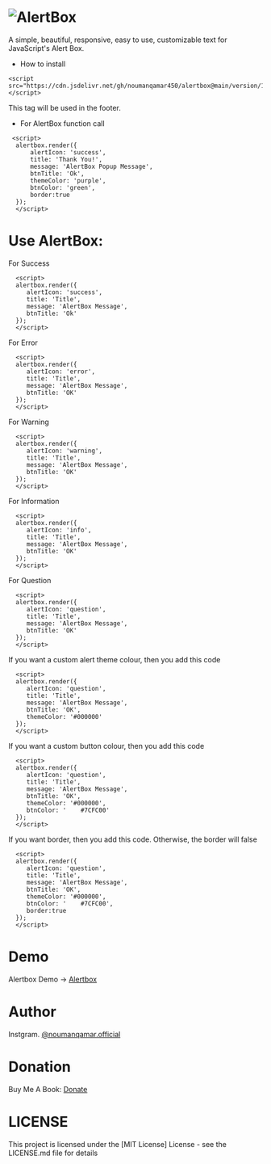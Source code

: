 
# ![AlertBox](https://github.com/simple-alertbox/alertbox/blob/main/alert.png)
A simple, beautiful, responsive, easy to use, customizable text for JavaScript's Alert Box.
* How to install

```
<script src="https://cdn.jsdelivr.net/gh/noumanqamar450/alertbox@main/version/1.0.2/alertbox.min.js"></script>
```
This tag will be used in the footer.

* For AlertBox function call

```
 <script>
  alertbox.render({
      alertIcon: 'success',
      title: 'Thank You!',
      message: 'AlertBox Popup Message',
      btnTitle: 'Ok',
      themeColor: 'purple',
      btnColor: 'green',
      border:true
  });
  </script>
```
# Use AlertBox:
For Success
```
  <script>
  alertbox.render({
     alertIcon: 'success',
     title: 'Title',
     message: 'AlertBox Message',
     btnTitle: 'Ok'
  });
  </script>
```
For Error
```
  <script>
  alertbox.render({
     alertIcon: 'error',
     title: 'Title',
     message: 'AlertBox Message',
     btnTitle: 'OK'
  });
  </script>
```
For Warning
```
  <script>
  alertbox.render({
     alertIcon: 'warning',
     title: 'Title',
     message: 'AlertBox Message',
     btnTitle: 'OK'
  });
  </script>
```
For Information
```
  <script>
  alertbox.render({
     alertIcon: 'info',
     title: 'Title',
     message: 'AlertBox Message',
     btnTitle: 'OK'
  });
  </script>
```
For Question
```
  <script>
  alertbox.render({
     alertIcon: 'question',
     title: 'Title',
     message: 'AlertBox Message',
     btnTitle: 'OK'
  });
  </script>
```
If you want a custom alert theme colour, then you add this code
```
  <script>
  alertbox.render({
     alertIcon: 'question',
     title: 'Title',
     message: 'AlertBox Message',
     btnTitle: 'OK',
     themeColor: '#000000'
  });
  </script>
```
If you want a custom button colour, then you add this code
```
  <script>
  alertbox.render({
     alertIcon: 'question',
     title: 'Title',
     message: 'AlertBox Message',
     btnTitle: 'OK',
     themeColor: '#000000',
     btnColor: '	#7CFC00'
  });
  </script>
```
If you want border, then you add this code. Otherwise, the border will false
```
  <script>
  alertbox.render({
     alertIcon: 'question',
     title: 'Title',
     message: 'AlertBox Message',
     btnTitle: 'OK',
     themeColor: '#000000',
     btnColor: '	#7CFC00',
     border:true
  });
  </script>
```
 
 # Demo
 Alertbox Demo -> [Alertbox](https://alertbox.js.org)
 
 # Author
 Instgram. [@noumanqamar.official](https://www.instagram.com/noumanqamar.official/)
 
 # Donation
 Buy Me A Book: [Donate](https://www.buymeacoffee.com/antech)
 
 # LICENSE
 This project is licensed under the [MIT License] License - see the LICENSE.md file for details

